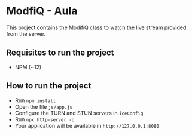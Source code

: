 # ModfiQ - Aula
This project contains the ModifiQ class to watch the live stream provided from the server.

## Requisites to run the project
- NPM (~12)

## How to run the project
- Run `npm install`
- Open the file `js/app.js`
- Configure the TURN and STUN servers in `iceConfig`
- Run `npx http-server -o`
- Your application will be available in `http://127.0.0.1:8080`